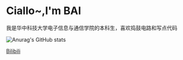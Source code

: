 # Ciallo~,I'm BAI
我是华中科技大学电子信息与通信学院的本科生，喜欢捣鼓电路和写点代码

![Anurag's GitHub stats](https://github-readme-stats.vercel.app/api?username=broken07210&show-icons=true&theme=radiacl)

[Bilibili](https://space.bilibili.com/431638424?spm_id_from=333.1007.0.0)

